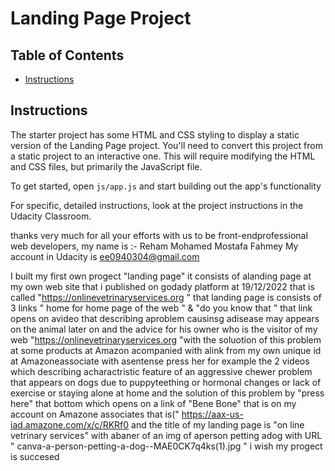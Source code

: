 # Landing Page Project

## Table of Contents

* [Instructions](#instructions)

## Instructions

The starter project has some HTML and CSS styling to display a static version of the Landing Page project. You'll need to convert this project from a static project to an interactive one. This will require modifying the HTML and CSS files, but primarily the JavaScript file.

To get started, open `js/app.js` and start building out the app's functionality

For specific, detailed instructions, look at the project instructions in the Udacity Classroom.





thanks very much for all your efforts with us to be front-endprofessional web developers,
my name is :- Reham Mohamed Mostafa Fahmey 
My account in  Udacity is ee0940304@gmail.com

 I built my first own progect "landing page"
it  consists of alanding page at my own web site that i published on godady platform at 19/12/2022 that is called "https://onlinevetrinaryservices.org "
that landing page is consists of 3 links " home for home page of the web " & "do you know that "
that link opens on avideo that describing aproblem causinsg adisease may appears on the animal later on 
and the advice for his owner who is the visitor of my web "https://onlinevetrinaryservices.org "with the soluotion  of this problem  at some products at Amazon acompanied with alink from my own unique id at Amazoneassociate with asentense press her 
for example the 2 videos which describing acharactristic feature of an aggressive chewer problem that appears on dogs due to puppyteething or hormonal changes or lack of exercise or staying alone at home and the solution of this problem by "press here" that bottom which opens on a link of "Bene Bone" that is on my account on Amazone associates
that is(" https://aax-us-iad.amazone.com/x/c/RKRf0
and the title of my landing page is "on line vetrinary services" with abaner of an img of aperson petting adog with URL "  canva-a-person-petting-a-dog--MAE0CK7q4ks(1).jpg  "
i wish my progect is succesed

